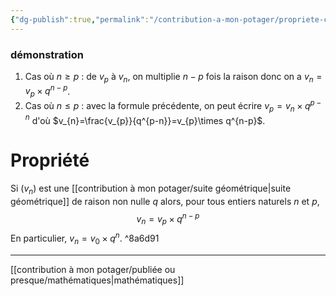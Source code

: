 ```yaml
---
{"dg-publish":true,"permalink":"/contribution-a-mon-potager/propriete-calculant-chaque-terme-d-une-suite-geometrique/"}
---
```


### démonstration
1. Cas où $n\ge p$ : de $v_{p}$ à $v_{n}$, on multiplie $n-p$ fois la raison donc on a $v_{n}=v_{p}\times q^{n-p}$.
2. Cas où $n\le p$ : avec la formule précédente, on peut écrire $v_{p}=v_{n}\times q^{p-n}$ d'où $v_{n}=\frac{v_{p}}{q^{p-n}}=v_{p}\times q^{n-p}$.
# Propriété
Si $(v_{n})$ est une [[contribution à mon potager/suite géométrique\|suite géométrique]] de raison non nulle $q$ alors, pour tous entiers naturels $n$ et $p$, $$v_{n}=v_{p}\times q^{n-p}$$
En particulier, $v_{n}=v_{0}\times q^{n}$. ^8a6d91

---
[[contribution à mon potager/publiée ou presque/mathématiques\|mathématiques]]